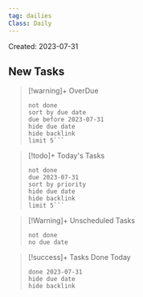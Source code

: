 ```yaml
---
tag: dailies
Class: Daily
---
```

Created: 2023-07-31

## New Tasks

> [!warning]+ OverDue
> ```tasks
> not done
> sort by due date
> due before 2023-07-31
> hide due date
> hide backlink
> limit 5```

> [!todo]+ Today's Tasks
> ```tasks
> not done
> due 2023-07-31
> sort by priority
> hide due date
> hide backlink
> limit 5```

> [!Warning]+ Unscheduled Tasks
> ```tasks
> not done
> no due date
> ```

> [!success]+ Tasks Done Today
> ```tasks
> done 2023-07-31
> hide due date
> hide backlink
> ```
